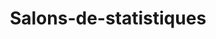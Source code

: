 ---
title: Salons-de-statistiques
description:
navigation.icon: 'twemoji:memo'
contributors: ['theorik']
updatedAt: '2025-05-27'
---